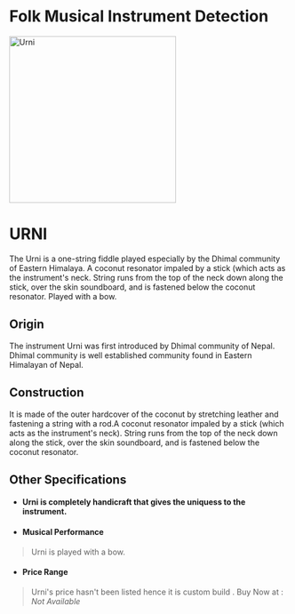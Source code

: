 # Folk Musical Instrument Detection

<img src="https://i0.wp.com/www.toolsnepal.com/wp-content/uploads/2020/09/Screenshot-41.png?resize=1024%2C774&ssl=1" alt="Urni" width="300"/>

<!-- ![Urni](https://i0.wp.com/www.toolsnepal.com/wp-content/uploads/2020/09/Screenshot-41.png?resize=1024%2C774&ssl=1) -->
# URNI

The Urni is a one-string fiddle played especially by the Dhimal community of Eastern Himalaya. A coconut resonator impaled by a stick (which acts as the instrument's neck. String runs from the top of the neck down along the stick, over the skin soundboard, and is fastened below the coconut resonator. Played with a bow.


## Origin

The instrument Urni was first introduced by Dhimal community of Nepal. Dhimal community is well established community found in Eastern Himalayan of Nepal.

## Construction

It is made of the outer hardcover of the coconut by stretching leather and fastening a string with a rod.A coconut resonator impaled by a stick (which acts as the instrument's neck). String runs from the top of the neck down along the stick, over the skin soundboard, and is fastened below the coconut resonator.

## Other Specifications

- #### Urni is completely handicraft that gives the uniquess to the instrument.
- #### Musical Performance
> Urni is played with a bow.
- #### Price Range 
> Urni's price hasn't been listed hence it is custom build .
> Buy Now at : *Not Available*